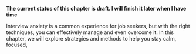 **The current status of this chapter is draft. I will finish it later when I have time**

Interview anxiety is a common experience for job seekers, but with the right techniques, you can effectively manage and even overcome it. In this chapter, we will explore strategies and methods to help you stay calm, focused,
